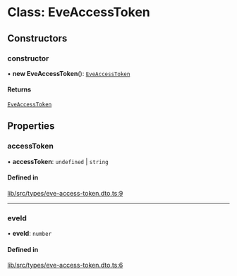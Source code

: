 # Class: EveAccessToken

## Constructors

### constructor

• **new EveAccessToken**(): [`EveAccessToken`](EveAccessToken.md)

#### Returns

[`EveAccessToken`](EveAccessToken.md)

## Properties

### accessToken

• **accessToken**: `undefined` \| `string`

#### Defined in

[lib/src/types/eve-access-token.dto.ts:9](https://github.com/joonashak/nestjs-clone-bay/blob/1a4ecf31d03284a98989ab940da71aae76589b7b/lib/src/types/eve-access-token.dto.ts#L9)

___

### eveId

• **eveId**: `number`

#### Defined in

[lib/src/types/eve-access-token.dto.ts:6](https://github.com/joonashak/nestjs-clone-bay/blob/1a4ecf31d03284a98989ab940da71aae76589b7b/lib/src/types/eve-access-token.dto.ts#L6)
